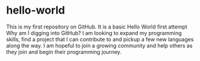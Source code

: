 # hello-world
This is my first repository on GitHub.  It is a basic Hello World first attempt
Why am I digging into GitHub?  I am looking to expand my programming skills, find a project that I can contribute to and pickup a few new languages along the way.  I am hopeful to join a growing community and help others as they join and begin their programming journey.
